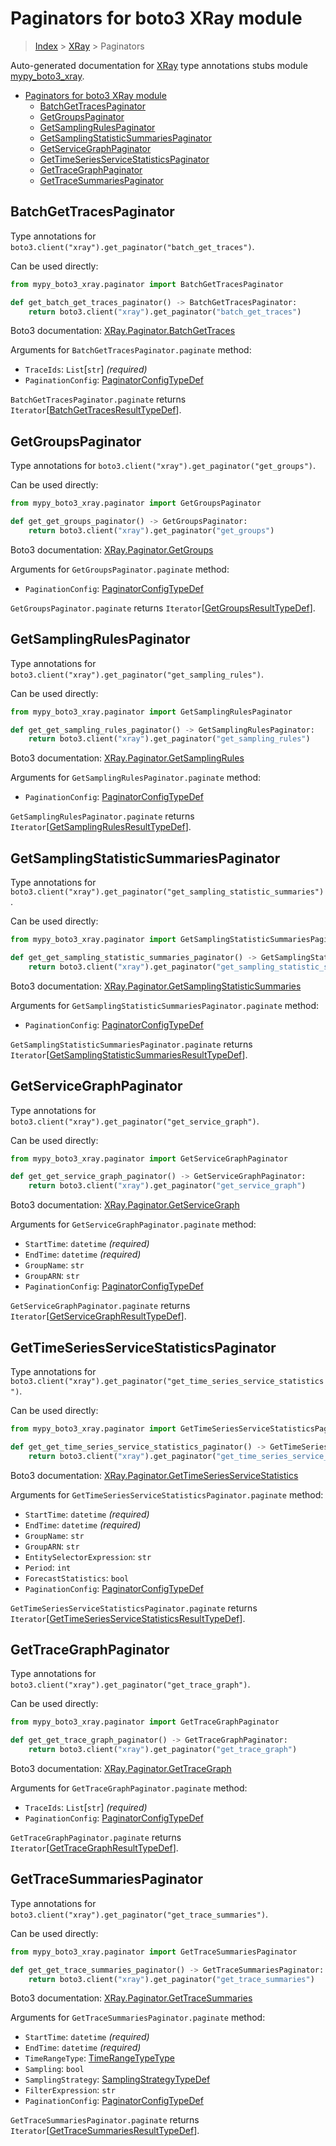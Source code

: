 # Paginators for boto3 XRay module

> [Index](..) > [XRay](.) > Paginators

Auto-generated documentation for
[XRay](https://boto3.amazonaws.com/v1/documentation/api/latest/reference/services/xray.html#XRay)
type annotations stubs module
[mypy_boto3_xray](https://pypi.org/project/mypy-boto3-xray/).

- [Paginators for boto3 XRay module](#paginators-for-boto3-xray-module)
  - [BatchGetTracesPaginator](#batchgettracespaginator)
  - [GetGroupsPaginator](#getgroupspaginator)
  - [GetSamplingRulesPaginator](#getsamplingrulespaginator)
  - [GetSamplingStatisticSummariesPaginator](#getsamplingstatisticsummariespaginator)
  - [GetServiceGraphPaginator](#getservicegraphpaginator)
  - [GetTimeSeriesServiceStatisticsPaginator](#gettimeseriesservicestatisticspaginator)
  - [GetTraceGraphPaginator](#gettracegraphpaginator)
  - [GetTraceSummariesPaginator](#gettracesummariespaginator)

## BatchGetTracesPaginator

Type annotations for `boto3.client("xray").get_paginator("batch_get_traces")`.

Can be used directly:

```python
from mypy_boto3_xray.paginator import BatchGetTracesPaginator

def get_batch_get_traces_paginator() -> BatchGetTracesPaginator:
    return boto3.client("xray").get_paginator("batch_get_traces")
```

Boto3 documentation:
[XRay.Paginator.BatchGetTraces](https://boto3.amazonaws.com/v1/documentation/api/latest/reference/services/xray.html#XRay.Paginator.BatchGetTraces)

Arguments for `BatchGetTracesPaginator.paginate` method:

- `TraceIds`: `List`\[`str`\] *(required)*
- `PaginationConfig`:
  [PaginatorConfigTypeDef](./type_defs.md#paginatorconfigtypedef)

`BatchGetTracesPaginator.paginate` returns
`Iterator`\[[BatchGetTracesResultTypeDef](./type_defs.md#batchgettracesresulttypedef)\].

## GetGroupsPaginator

Type annotations for `boto3.client("xray").get_paginator("get_groups")`.

Can be used directly:

```python
from mypy_boto3_xray.paginator import GetGroupsPaginator

def get_get_groups_paginator() -> GetGroupsPaginator:
    return boto3.client("xray").get_paginator("get_groups")
```

Boto3 documentation:
[XRay.Paginator.GetGroups](https://boto3.amazonaws.com/v1/documentation/api/latest/reference/services/xray.html#XRay.Paginator.GetGroups)

Arguments for `GetGroupsPaginator.paginate` method:

- `PaginationConfig`:
  [PaginatorConfigTypeDef](./type_defs.md#paginatorconfigtypedef)

`GetGroupsPaginator.paginate` returns
`Iterator`\[[GetGroupsResultTypeDef](./type_defs.md#getgroupsresulttypedef)\].

## GetSamplingRulesPaginator

Type annotations for
`boto3.client("xray").get_paginator("get_sampling_rules")`.

Can be used directly:

```python
from mypy_boto3_xray.paginator import GetSamplingRulesPaginator

def get_get_sampling_rules_paginator() -> GetSamplingRulesPaginator:
    return boto3.client("xray").get_paginator("get_sampling_rules")
```

Boto3 documentation:
[XRay.Paginator.GetSamplingRules](https://boto3.amazonaws.com/v1/documentation/api/latest/reference/services/xray.html#XRay.Paginator.GetSamplingRules)

Arguments for `GetSamplingRulesPaginator.paginate` method:

- `PaginationConfig`:
  [PaginatorConfigTypeDef](./type_defs.md#paginatorconfigtypedef)

`GetSamplingRulesPaginator.paginate` returns
`Iterator`\[[GetSamplingRulesResultTypeDef](./type_defs.md#getsamplingrulesresulttypedef)\].

## GetSamplingStatisticSummariesPaginator

Type annotations for
`boto3.client("xray").get_paginator("get_sampling_statistic_summaries")`.

Can be used directly:

```python
from mypy_boto3_xray.paginator import GetSamplingStatisticSummariesPaginator

def get_get_sampling_statistic_summaries_paginator() -> GetSamplingStatisticSummariesPaginator:
    return boto3.client("xray").get_paginator("get_sampling_statistic_summaries")
```

Boto3 documentation:
[XRay.Paginator.GetSamplingStatisticSummaries](https://boto3.amazonaws.com/v1/documentation/api/latest/reference/services/xray.html#XRay.Paginator.GetSamplingStatisticSummaries)

Arguments for `GetSamplingStatisticSummariesPaginator.paginate` method:

- `PaginationConfig`:
  [PaginatorConfigTypeDef](./type_defs.md#paginatorconfigtypedef)

`GetSamplingStatisticSummariesPaginator.paginate` returns
`Iterator`\[[GetSamplingStatisticSummariesResultTypeDef](./type_defs.md#getsamplingstatisticsummariesresulttypedef)\].

## GetServiceGraphPaginator

Type annotations for `boto3.client("xray").get_paginator("get_service_graph")`.

Can be used directly:

```python
from mypy_boto3_xray.paginator import GetServiceGraphPaginator

def get_get_service_graph_paginator() -> GetServiceGraphPaginator:
    return boto3.client("xray").get_paginator("get_service_graph")
```

Boto3 documentation:
[XRay.Paginator.GetServiceGraph](https://boto3.amazonaws.com/v1/documentation/api/latest/reference/services/xray.html#XRay.Paginator.GetServiceGraph)

Arguments for `GetServiceGraphPaginator.paginate` method:

- `StartTime`: `datetime` *(required)*
- `EndTime`: `datetime` *(required)*
- `GroupName`: `str`
- `GroupARN`: `str`
- `PaginationConfig`:
  [PaginatorConfigTypeDef](./type_defs.md#paginatorconfigtypedef)

`GetServiceGraphPaginator.paginate` returns
`Iterator`\[[GetServiceGraphResultTypeDef](./type_defs.md#getservicegraphresulttypedef)\].

## GetTimeSeriesServiceStatisticsPaginator

Type annotations for
`boto3.client("xray").get_paginator("get_time_series_service_statistics")`.

Can be used directly:

```python
from mypy_boto3_xray.paginator import GetTimeSeriesServiceStatisticsPaginator

def get_get_time_series_service_statistics_paginator() -> GetTimeSeriesServiceStatisticsPaginator:
    return boto3.client("xray").get_paginator("get_time_series_service_statistics")
```

Boto3 documentation:
[XRay.Paginator.GetTimeSeriesServiceStatistics](https://boto3.amazonaws.com/v1/documentation/api/latest/reference/services/xray.html#XRay.Paginator.GetTimeSeriesServiceStatistics)

Arguments for `GetTimeSeriesServiceStatisticsPaginator.paginate` method:

- `StartTime`: `datetime` *(required)*
- `EndTime`: `datetime` *(required)*
- `GroupName`: `str`
- `GroupARN`: `str`
- `EntitySelectorExpression`: `str`
- `Period`: `int`
- `ForecastStatistics`: `bool`
- `PaginationConfig`:
  [PaginatorConfigTypeDef](./type_defs.md#paginatorconfigtypedef)

`GetTimeSeriesServiceStatisticsPaginator.paginate` returns
`Iterator`\[[GetTimeSeriesServiceStatisticsResultTypeDef](./type_defs.md#gettimeseriesservicestatisticsresulttypedef)\].

## GetTraceGraphPaginator

Type annotations for `boto3.client("xray").get_paginator("get_trace_graph")`.

Can be used directly:

```python
from mypy_boto3_xray.paginator import GetTraceGraphPaginator

def get_get_trace_graph_paginator() -> GetTraceGraphPaginator:
    return boto3.client("xray").get_paginator("get_trace_graph")
```

Boto3 documentation:
[XRay.Paginator.GetTraceGraph](https://boto3.amazonaws.com/v1/documentation/api/latest/reference/services/xray.html#XRay.Paginator.GetTraceGraph)

Arguments for `GetTraceGraphPaginator.paginate` method:

- `TraceIds`: `List`\[`str`\] *(required)*
- `PaginationConfig`:
  [PaginatorConfigTypeDef](./type_defs.md#paginatorconfigtypedef)

`GetTraceGraphPaginator.paginate` returns
`Iterator`\[[GetTraceGraphResultTypeDef](./type_defs.md#gettracegraphresulttypedef)\].

## GetTraceSummariesPaginator

Type annotations for
`boto3.client("xray").get_paginator("get_trace_summaries")`.

Can be used directly:

```python
from mypy_boto3_xray.paginator import GetTraceSummariesPaginator

def get_get_trace_summaries_paginator() -> GetTraceSummariesPaginator:
    return boto3.client("xray").get_paginator("get_trace_summaries")
```

Boto3 documentation:
[XRay.Paginator.GetTraceSummaries](https://boto3.amazonaws.com/v1/documentation/api/latest/reference/services/xray.html#XRay.Paginator.GetTraceSummaries)

Arguments for `GetTraceSummariesPaginator.paginate` method:

- `StartTime`: `datetime` *(required)*
- `EndTime`: `datetime` *(required)*
- `TimeRangeType`: [TimeRangeTypeType](./literals.md#timerangetypetype)
- `Sampling`: `bool`
- `SamplingStrategy`:
  [SamplingStrategyTypeDef](./type_defs.md#samplingstrategytypedef)
- `FilterExpression`: `str`
- `PaginationConfig`:
  [PaginatorConfigTypeDef](./type_defs.md#paginatorconfigtypedef)

`GetTraceSummariesPaginator.paginate` returns
`Iterator`\[[GetTraceSummariesResultTypeDef](./type_defs.md#gettracesummariesresulttypedef)\].
